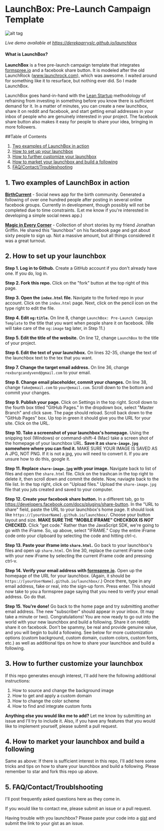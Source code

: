 # LaunchBox: Pre-Launch Campaign Template
![alt tag](http://i.imgur.com/K4sId2g.gif)

*Live demo available at https://derekparryslc.github.io/launchbox*

#### What is LaunchBox?
**LaunchBox** is a free pre-launch campaign template that integrates [formspree.io](https://formspree.io) and a facebook share button. It is modeled after the old LaunchRock (www.launchrock.com), which was awesome. I waited around for something like it to resurface, but nothing ever did. So I made LaunchBox.

LaunchBox goes hand-in-hand with the [Lean Startup](https://en.wikipedia.org/wiki/Lean_startup) methodology of refraining from investing in something before you know there is sufficient demand for it. In a matter of minutes, you can create a new launchbox, share it on reddit and facebook, and start getting email addresses in your inbox of people who are genuinely interested in your project. The facebook share button also makes it easy for people to share your idea, bringing in more followers.

##Table of Contents
1. [Two examples of LaunchBox in action](https://github.com/DerekParrySLC/launchbox/blob/master/README.md#1-two-examples-of-launchbox-in-action)
2. [How to set up your launchbox](https://github.com/DerekParrySLC/launchbox#2-how-to-set-up-your-launchbox)
3. [How to further customize your launchbox](https://github.com/DerekParrySLC/launchbox#3-how-to-further-customize-your-launchbox)
4. [How to market your launchbox and build a following](https://github.com/DerekParrySLC/launchbox#4-how-to-market-your-launchbox-and-build-a-following)
5. [FAQ/Contact/Troubleshooting](https://github.com/DerekParrySLC/launchbox#5-faqcontacttroublshooting)

## 1. Two examples of LaunchBox in action
**[BirthCurrent](https://www.birthcurrent.com)** - Social news app for the birth community. Generated a following of over one hundred people after posting in several online facebook groups. Currently in development, though possibly will not be completed due to time constraints. (Let me know if you're interested in developing a simple social news app.)

**[Magic in Every Corner](http://www.magicineverycorner.com)** - Collection of short stories by my friend Jonathan Griffin. He shared this "launchbox" on his facebook page and got about sixty people to sign up. Not a massive amount, but all things considered it was a great turnout.

## 2. How to set up your launchbox

**Step 1. Log in to Github.** Create a GitHub account if you don't already have one. If you do, log in.

**Step 2. Fork this repo.** Click on the "fork" button at the top right of this page.

**Step 3. Open the `index.html` file.** Navigate to the forked repo in your account. Click on the `index.html` page. Next, click on the pencil icon on the type right to edit the file.

**Step 4. Edit `og:title`.** On line 8, change `LaunchBox: Pre-Launch Campaign Template` to the title that you want when people share it on facebook. (We will take care of the `og:image` tag later, in Step 11.)

**Step 5. Edit the title of the website.** On line 12, change `LaunchBox` to the title of your project.

**Step 6. Edit the text of your launchbox.** On lines 32-35, change the text of the launchbox text to the tex that you want.

**Step 7. Change the target email address.** On line 36, change `rexburgcandyvend@gmail.com` to your email.

**Step 8. Change email placeholder, commit your changes.** On line 38, change `fake@email.com` to `your@email.com`. Scroll down to the bottom and commit your changes.

**Step 9. Publish your page.** Click on Settings in the top right. Scroll down to the fourth box titled "GitHub Pages." In the dropdown box, select "Master Branch" and click save. The page should reload. Scroll back down to the "GitHub Pages" box. Up top in green it should give you the URL for your site. Click on the URL.

**Step 10. Take a screenshot of your launchbox's homepage.** Using the snipping tool (Windows) or command-shift-4 (Mac) take a screen shot of the homepage of your launchbox URL. **Save it as `share-image.jpg` somewhere where you can find it.** MAKE SURE YOUR IMAGE IS SAVED AS A JPG, NOT PNG. If it is not a jpg, you will need to convert it. If you are unsure how to do this, google it.

**Step 11. Replace `share-image.jpg` with your image.** Navigate back to list of files and open the `share.html` file. Click on the trashcan in the top right to delete it, then scroll down and commit the delete. Now, naviagte back to the file list. In the top right, click on "Upload files." Upload the `share-image.jpg` file that you juts created and saved to your computer.

**Step 12. Create your facebook share button.** In a different tab, go to https://developers.facebook.com/docs/plugins/share-button. In the "URL to share" field, paste the URL to your launchbox's home page. It should look like `https://[yourUserName].github.io/launchbox/`. Choose your button layout and size. **MAKE SURE THE "MOBILE IFRAME" CHECKBOX IS _NOT_ CHECKED.** Click "get code." Rather than the JavaScript SDK, we're going to go with the iFrame. So, up above, select "IFRAME." Copy the entire iFrame code onto your clipboard by selecting the code and hitting ctrl-c.

**Step 13. Paste your iframe into `share.html`.** Go back to your launchbox's files and open up `share.html`. On line 30, replace the current iFrame code with your new iFrame by selecting the current iFrame code and pressing ctrl-v.

**Step 14. Verify your email address with [formspree.io](https://formspree.io).** Open up the homepage of the URL for your launchbox. (Again, it should be `https://[yourUserName].github.io/launchbox/`.) Once there, type in any email address, fake or real, into the sign-up form. Press enter. This should now take to you a formspree page saying that you need to verify your email address. Go do that.

**Step 15. You're done!** Go back to the home page and try submitting another email address. The new "subscriber" should appear in your inbox. (It may take a minute or two). Congratulations! You are now ready to go out into the world with your new launchbox and build a following. Share it on reddit; share it on facebook. Don't be spammy, be real and provide genuine value, and you will begin to build a following. See below for more customization options (custom background, custom domain, custom colors, custom fonts, etc.) as well as additional tips on how to share your launchbox and build a following.

## 3. How to further customize your launchbox

If this repo generates enough interest, I'll add here the following additional instructions:

1. How to source and change the background image
2. How to get and apply a custom domain
3. How to change the color scheme
4. How to find and integrate custom fonts

**Anything else you would like me to add?** Let me know by submitting an issue and I'll try to include it. Also, if you have any features that you would like to implement yourself, please submit a pull request.

## 4. How to market your launchbox and build a following

Same as above: If there is sufficient interest in this repo, I'll add here some tricks and tips on how to share your launchbox and build a following. Please remember to star and fork this repo up above.

## 5. FAQ/Contact/Troublshooting

I'll post frequently asked questions here as they come in.

If you would like to contact me, please submit an issue or a pull request.

Having trouble with you launchbox? Please paste your code into a [gist](https://gist.github.com/) and submit the link to your gist as an issue.
